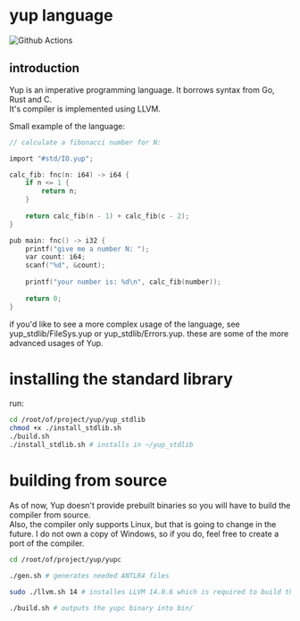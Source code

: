 # yup language

![Github Actions](https://github.com/kamkow1/yup/actions/workflows/ci.yml/badge.svg)

## introduction

Yup is an imperative programming language. It borrows syntax from
Go, Rust and C. <br>
It's compiler is implemented using LLVM.

Small example of the language:

```c
// calculate a fibonacci number for N:

import "#std/IO.yup";

calc_fib: fnc(n: i64) -> i64 {
	if n <= 1 {
		return n;
	}
	
	return calc_fib(n - 1) + calc_fib(c - 2);
}

pub main: fnc() -> i32 {
	printf("give me a number N: ");
	var count: i64;
	scanf("%d", &count);
	
	printf("your number is: %d\n", calc_fib(number));
	
	return 0;
}
```

if you'd like to see a more complex usage of the language, see yup_stdlib/FileSys.yup
or yup_stdlib/Errors.yup. these are some of the more advanced usages of Yup.

# installing the standard library

run:
```bash
cd /root/of/project/yup/yup_stdlib
chmod +x ./install_stdlib.sh
./build.sh
./install_stdlib.sh # installs in ~/yup_stdlib
```

# building from source

As of now, Yup doesn't provide prebuilt binaries so you will 
have to build the compiler from source. <br>
Also, the compiler only supports Linux, but that is going to change in the future. I do not own a copy of Windows, so if you do, feel free to create a port of the compiler.

```bash
cd /root/of/project/yup/yupc

./gen.sh # generates needed ANTLR4 files

sudo ./llvm.sh 14 # installes LLVM 14.0.6 which is required to build the compiler

./build.sh # outputs the yupc binary into bin/
```

